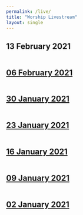 ```yaml
---
permalink: /live/
title: "Worship Livestream"
layout: single
---
```


## 13 February 2021
<a href="https://youtu.be/hgMBQioe0S0"><img src="{{ site.url }}{{ site.baseurl }}/assets/images/Worship Service - 13 February 2021.jpg" alt="">
## 06 February 2021
<a href="https://youtu.be/Ap6sruz5sE0"><img src="{{ site.url }}{{ site.baseurl }}/assets/images/Worship Service - 06 February 2021.jpg" alt="">
## 30 January 2021
<a href="https://youtu.be/yDHx9C79I9Q"><img src="{{ site.url }}{{ site.baseurl }}/assets/images/Worship Service - 30 January 2021.jpg" alt="">
## 23 January 2021
<a href="https://youtu.be/aB2xtL1OAoU"><img src="{{ site.url }}{{ site.baseurl }}/assets/images/Worship Service - 23 January 2021.jpg" alt="">
## 16 January 2021
<a href="https://youtu.be/y--Uf-q0saQ"><img src="{{ site.url }}{{ site.baseurl }}/assets/images/Worship Service - 16 January 2021.jpg" alt="">
## 09 January 2021
<a href="https://youtu.be/4jZMkYIn-g0"><img src="{{ site.url }}{{ site.baseurl }}/assets/images/Worship Service - 09 January 2021.jpg" alt="">
## 02 January 2021
<a href="https://youtu.be/KX7UDJ1DAAo"><img src="{{ site.url }}{{ site.baseurl }}/assets/images/Worship Service - 02 January 2021.jpg" alt="">